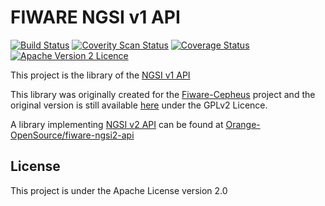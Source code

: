 # FIWARE NGSI v1 API

[![Build Status](https://travis-ci.org/Orange-OpenSource/fiware-ngsi-api.svg?branch=master)](https://travis-ci.org/Orange-OpenSource/fiware-ngsi-api)
[![Coverity Scan Status](https://scan.coverity.com/projects/7972/badge.svg)](https://scan.coverity.com/projects/7972)
[![Coverage Status](https://coveralls.io/repos/github/Orange-OpenSource/fiware-ngsi-api/badge.svg?branch=master)](https://coveralls.io/github/Orange-OpenSource/fiware-ngsi-api?branch=master)
[![Apache Version 2 Licence](https://img.shields.io/badge/License-Apache%20Version%202-blue.svg)](LICENSE.txt)

This project is the library of the [NGSI v1 API](http://forge.fiware.org/plugins/mediawiki/wiki/fiware/index.php/FI-WARE_NGSI:_publicly_available_documents)

This library was originally created for the [Fiware-Cepheus](https://github.com/Orange-OpenSource/fiware-cepheus) project
and the original version is still available [here](https://github.com/Orange-OpenSource/fiware-cepheus/tree/0.1.5/cepheus-ngsi)
under the GPLv2 Licence.

A library implementing [NGSI v2 API](http://telefonicaid.github.io/fiware-orion/api/v2/) can be found
at [Orange-OpenSource/fiware-ngsi2-api](https://github.com/Orange-OpenSource/fiware-ngsi2-api)

## License

This project is under the Apache License version 2.0
